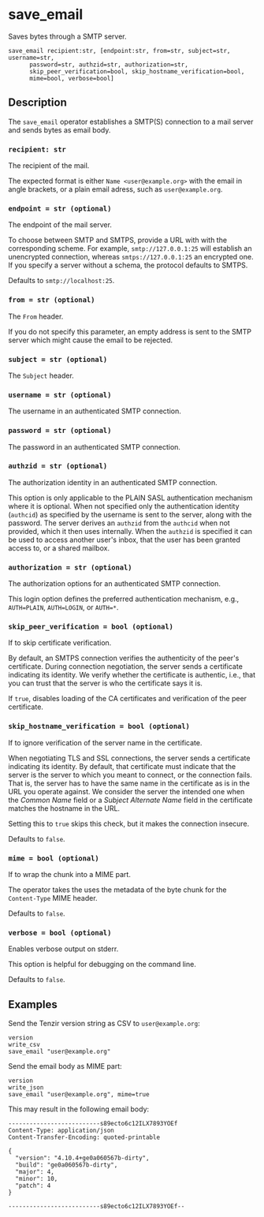 # save_email

Saves bytes through a SMTP server.

```tql
save_email recipient:str, [endpoint:str, from=str, subject=str, username=str,
      password=str, authzid=str, authorization=str,
      skip_peer_verification=bool, skip_hostname_verification=bool,
      mime=bool, verbose=bool]
```

## Description

The `save_email` operator establishes a SMTP(S) connection to a mail server and sends
bytes as email body.

### `recipient: str`

The recipient of the mail.

The expected format is either `Name <user@example.org>` with the email in angle
brackets, or a plain email adress, such as `user@example.org`.

### `endpoint = str (optional)`

The endpoint of the mail server.

To choose between SMTP and SMTPS, provide a URL with with the corresponding
scheme. For example, `smtp://127.0.0.1:25` will establish an unencrypted
connection, whereas `smtps://127.0.0.1:25` an encrypted one. If you specify a
server without a schema, the protocol defaults to SMTPS.

Defaults to `smtp://localhost:25`.

### `from = str (optional)`

The `From` header.

If you do not specify this parameter, an empty address is sent to the SMTP
server which might cause the email to be rejected.

### `subject = str (optional)`

The `Subject` header.

### `username = str (optional)`

The username in an authenticated SMTP connection.

### `password = str (optional)`

The password in an authenticated SMTP connection.

### `authzid = str (optional)`

The authorization identity in an authenticated SMTP connection.

This option is only applicable to the PLAIN SASL authentication mechanism where
it is optional. When not specified only the authentication identity (`authcid`)
as specified by the username is sent to the server, along with the password. The
server derives an `authzid` from the `authcid` when not provided, which it then
uses internally. When the `authzid` is specified it can be used to access
another user's inbox, that the user has been granted access to, or a shared
mailbox.

### `authorization = str (optional)`

The authorization options for an authenticated SMTP connection.

This login option defines the preferred authentication mechanism, e.g.,
`AUTH=PLAIN`, `AUTH=LOGIN`, or `AUTH=*`.

### `skip_peer_verification = bool (optional)`

If to skip certificate verification.

By default, an SMTPS connection verifies the authenticity of the peer's
certificate. During connection negotiation, the server sends a certificate
indicating its identity. We verify whether the certificate is authentic,
i.e., that you can trust that the server is who the certificate says it is.

If `true`, disables loading of the CA certificates and verification of
the peer certificate.

### `skip_hostname_verification = bool (optional)`

If to ignore verification of the server name in the certificate.

When negotiating TLS and SSL connections, the server sends a certificate
indicating its identity. By default, that certificate must indicate that the
server is the server to which you meant to connect, or the connection fails.
That is, the server has to have the same name in the certificate as is in the
URL you operate against. We consider the server the intended one when the
*Common Name* field or a *Subject Alternate Name* field in the certificate
matches the hostname in the URL.

Setting this to `true` skips this check, but it makes the connection insecure.

Defaults to `false`.

### `mime = bool (optional)`

If to wrap the chunk into a MIME part.

The operator takes the uses the metadata of the byte chunk for the
`Content-Type` MIME header.

Defaults to `false`.

### `verbose = bool (optional)`

Enables verbose output on stderr.

This option is helpful for debugging on the command line.

Defaults to `false`.

## Examples

Send the Tenzir version string as CSV to `user@example.org`:

```tql
version
write_csv
save_email "user@example.org"
```

Send the email body as MIME part:

```tql
version
write_json
save_email "user@example.org", mime=true
```

This may result in the following email body:

```
--------------------------s89ecto6c12ILX7893YOEf
Content-Type: application/json
Content-Transfer-Encoding: quoted-printable

{
  "version": "4.10.4+ge0a060567b-dirty",
  "build": "ge0a060567b-dirty",
  "major": 4,
  "minor": 10,
  "patch": 4
}

--------------------------s89ecto6c12ILX7893YOEf--
```
